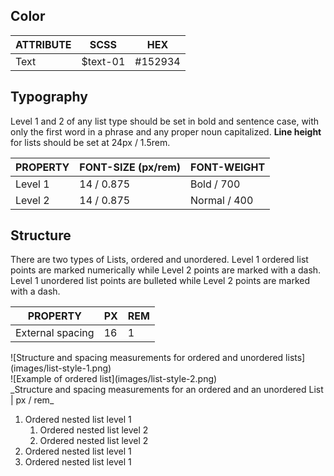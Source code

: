 ## Color

| ATTRIBUTE    | SCSS          | HEX      |
|----------|---------------|----------|
| Text     | $text-01      | #152934  |

## Typography

Level 1 and 2 of any list type should be set in bold and sentence case, with only the first word in a phrase and any proper noun capitalized. **Line height** for lists should be set at 24px / 1.5rem.

| PROPERTY | FONT-SIZE (px/rem)     | FONT-WEIGHT  |
|----------|-----------------|--------------|
| Level 1  | 14 / 0.875 | Bold / 700   |
| Level 2  | 14 / 0.875 | Normal / 400 |

## Structure

There are two types of Lists, ordered and unordered.
Level 1 ordered list points are marked numerically while Level 2 points are marked with a dash.
Level 1 unordered list points are bulleted while Level 2 points are marked with a dash.

| PROPERTY             | PX | REM  |
|----------------------|----|------|
| External spacing     | 16 | 1    |

<div data-insert-component="ImageGrid">
  <div>
    ![Structure and spacing measurements for ordered and unordered lists](images/list-style-1.png)
  </div>
  <div>
    ![Example of ordered list](images/list-style-2.png)
  </div>
</div>
_Structure and spacing measurements for an ordered and an unordered List | px / rem_

<div data-insert-component="InteractiveSpec">
  <ol class="bx--list--ordered">
    <li class="bx--list__item">Ordered nested list level 1
      <ol class="bx--list--nested">
        <li class="bx--list__item">Ordered nested list level 2</li>
        <li class="bx--list__item">Ordered nested list level 2</li>
      </ol>
    </li>
    <li class="bx--list__item">Ordered nested list level 1</li>
    <li class="bx--list__item">Ordered nested list level 1</li>
  </ol>
</div>
